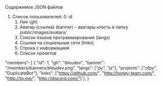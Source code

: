 Содержимое JSON файлов

1. Список пользователей:
	0. id
	1. Ник (gh)
	2. Аватар (ссылка) (banner) – аватары класть в папку public/images/avatars/
	3. Список языков программирования (langs)
	4. Ссылки на социальные сети (links)
	5. Строка с информацией
	6. Список проектов

"members": [
    {
      "id": 1,
      "gh": "bleudev",
      "banner": "/members/banners/bleudev.png",
      "langs": ["py", "js"],
      "projects": ["ufpy", "DuplicateBot"],
	  "links": ["https://github.com/", "http://honey-team.com/", "http://tg.me/", "http://discord.com/"]
    },
]
